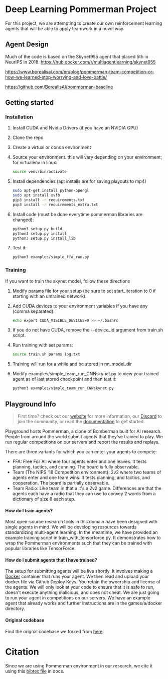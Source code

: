 # Deep Learning Pommerman Project

For this project, we are attempting to create our own reinforcement learning agents that will be able to apply teamwork in a novel way.

## Agent Design

Much of the code is based on the Skynet955 agent that placed 5th in NeurIPS in 2018.
https://hub.docker.com/r/multiagentlearning/skynet955

https://www.borealisai.com/en/blog/pommerman-team-competition-or-how-we-learned-stop-worrying-and-love-battle/

https://github.com/BorealisAI/pommerman-baseline

## Getting started

### Installation

1. Install CUDA and Nvidia Drivers (if you have an NVIDIA GPU)
1. Clone the repo
1. Create a virtual or conda environment
1. Source your environment. this will vary depending on your environment; for virtualenv in linux: 

   ```bash 
   source venv/bin/activate 
   ```
   
1. Install dependencies (apt installs are for saving playouts to mp4)

   ```bash
   sudo apt-get install python-opengl
   sudo apt install xvfb
   pip3 install -r requirements.txt
   pip3 install -r requirements_extra.txt
   ```
   
1. Install code (must be done everytime pommerman libraries are changed):
   
   ```bash
   python3 setup.py build
   python3 setup.py install
   python3 setup.py install_lib
   ```

1. Test it: 

   ```bash 
   python3 examples/simple_ffa_run.py 
   ```

### Training

If you want to train the skynet model, follow these directions

1. Modify params file for your setup (be sure to set start_iteration to 0 if starting with an untrained network).
1. Add CUDA devices to your environment variables if you have any (comma separated):

   ```bash
   echo export CUDA_VISIBLE_DEVICES=0 >> ~/.bashrc
   ```
1. If you do not have CUDA, remove the --device_id argument from train.sh script.
1. Run training with set params: 
   
   ```bash 
   source train.sh params log.txt 
   ```
   
1. Training will run for a while and be stored in nn_model_dir
1. Modify  examples/simple_team_run_CNNskynet.py to view your trained agent as of last stored checkpoint and then test it: 

   ```bash 
   python3 examples/simple_team_run_CNNskynet.py 
   ```


## Playground Info

> First time? check out our [website](https://www.pommerman.com) for more information,
> our [Discord](https://discordapp.com/invite/wjVJEDc) to join the community,
> or read the [documentation](./docs) to get started.

Playground hosts Pommerman, a clone of Bomberman built for AI research. People from around the world submit agents that they've trained to play. We run regular competitions on our servers and report the results and replays.

There are three variants for which you can enter your agents to compete:

* FFA: Free For All where four agents enter and one leaves. It tests planning, tactics, and cunning. The board is fully observable.
* Team (The NIPS '18 Competition environment): 2v2 where two teams of agents enter and one team wins. It tests planning, and tactics, and cooperation. The board is partially observable.
* Team Radio: Like team in that a it's a 2v2 game. Differences are that the agents each have a radio that they can use to convey 2 words from a dictionary of size 8 each step.

#### How do I train agents?

Most open-source research tools in this domain have been designed with single agents in mind. We will be developing resources towards standardizing multi-agent learning. In the meantime, we have provided an example training script in train_with_tensorforce.py. It demonstrates how to wrap the Pommerman environments such that they can be trained with popular libraries like TensorForce.

#### How do I submit agents that I have trained?

The setup for submitting agents will be live shortly. It involves making a [Docker](https://docs.docker.com/get-started/) container that runs your agent. We then read and upload your docker file via Github Deploy Keys. You retain the ownership and license of the agents. We will only look at your code to ensure that it is safe to run, doesn't execute anything malicious, and does not cheat. We are just going to run your agent in competitions on our servers. We have an example agent that already works and further instructions are in the games/a/docker directory.


#### Original codebase

Find the orignal codebase we forked from [here](https://github.com/MultiAgentLearning/playground/).

# Citation
Since we are using Pommerman environment in our research, we cite it using this [bibtex file](../master/docs/pommerman.bib) in docs.
